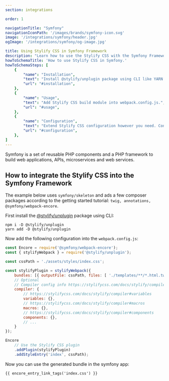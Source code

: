 ```yaml
---
section: integrations

order: 1

navigationTitle: "Symfony"
navigationIconPath: '/images/brands/symfony-icon.svg'
image: '/integrations/symfony/header.jpg'
ogImage: '/integrations/symfony/og-image.jpg'

title: Using Stylify CSS in Symfony Framework
description: "Learn how to use the Stylify CSS with the Symfony Framework. Code your Symfony website faster with Stylify CSS."
howToSchemaTitle: 'How to use Stylify CSS in Symfony.'
howToSchemaSteps: [
	{
		"name": "Installation",
		"text": "Install @stylify/unplugin package using CLI like YARN or NPM.",
		"url": "#installation",
	},
	{
		"name": "Usage",
		"text": "Add Stylify CSS build module into webpack.config.js.",
		"url": "#usage",
	},
	{
		"name": "Configuration",
		"text": "Extend Stylify CSS configuration however you need. Configure variables, components, custom selectors and a lot more.",
		"url": "#configuration",
	},
]
---
```


Symfony is a set of reusable PHP components and a PHP framework to build web applications, APIs, microservices and web services.

<note><template>
Integration example for the Symfony framework can be found in <a href="https://github.com/stylify/integrations-examples/tree/master/symfony" target="_blank" rel="noopener">integrations examples repository</a>.
</template></note>

## How to integrate the Stylify CSS into the Symfony Framework

The example below uses `symfony/skeleton` and ads a few composer packages according to the getting started tutorial: `twig, annotations, @symfony/webpack-encore`.

First install the [@stylify/unplugin](/docs/unplugin) package using CLI:

```
npm i -D @stylify/unplugin
yarn add -D @stylify/unplugin
```

Now add the following configuration into the `webpack.config.js`:

```js
const Encore = require('@symfony/webpack-encore');
const { stylifyWebpack } = require('@stylify/unplugin');

const cssPath = './assets/styles/index.css';

const stylifyPlugin = stylifyWebpack({
	bundles: [{ outputFile: cssPath, files: [ './templates/**/*.html.twig' ] }],
	// Optional
	// Compiler config info https://stylifycss.com/docs/stylify/compiler#configuration
	compiler: {
		// https://stylifycss.com/docs/stylify/compiler#variables
		variables: {},
		// https://stylifycss.com/docs/stylify/compiler#macros
		macros: {},
		// https://stylifycss.com/docs/stylify/compiler#components
		components: {},
		// ...
	}
});

Encore
	// Use the Stylify CSS plugin
	.addPlugin(stylifyPlugin)
	.addStyleEntry('index', cssPath);
```

Now you can use the generated bundle in the symfony app:
```
{{ encore_entry_link_tags('index.css') }}
```

<where-to-next />
